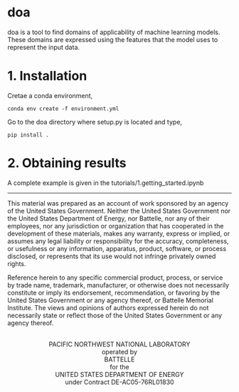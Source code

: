 # doa
doa is a tool to find domains of applicability of machine learning models. These domains are expressed using the features that the model uses to represent the input data.

# 1. Installation

Cretae a conda environment,
```
conda env create -f environment.yml
```

Go to the doa directory where setup.py is located and type,


```
pip install .
```

# 2. Obtaining results
A complete example is given in the tutorials/1.getting_started.ipynb

---
This material was prepared as an account of work sponsored by an agency of the United States Government.  Neither the United States Government nor the United States Department of Energy, nor Battelle, nor any of their employees, nor any jurisdiction or organization that has cooperated in the development of these materials, makes any warranty, express or implied, or assumes any legal liability or responsibility for the accuracy, completeness, or usefulness or any information, apparatus, product, software, or process disclosed, or represents that its use would not infringe privately owned rights.

Reference herein to any specific commercial product, process, or service by trade name, trademark, manufacturer, or otherwise does not necessarily constitute or imply its endorsement, recommendation, or favoring by the United States Government or any agency thereof, or Battelle Memorial Institute. The views and opinions of authors expressed herein do not necessarily state or reflect those of the United States Government or any agency thereof.

<br/>
<center> PACIFIC NORTHWEST NATIONAL LABORATORY </center>
<center> operated by </center>
<center> BATTELLE </center>
<center> for the </center>
<center> UNITED STATES DEPARTMENT OF ENERGY </center>
<center> under Contract DE-AC05-76RL01830 </center>
